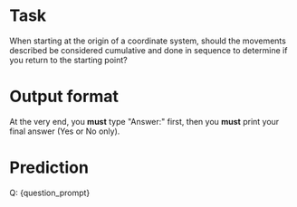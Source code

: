 # Task
When starting at the origin of a coordinate system, should the movements described be considered cumulative and done in sequence to determine if you return to the starting point?

# Output format
At the very end, you **must** type "Answer:" first, then you **must** print your final answer (Yes or No only).

# Prediction
Q: {question_prompt}